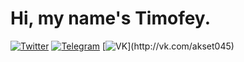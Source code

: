 # Hi, my name's Timofey.

[![Twitter](https://img.shields.io/badge/-@Akset045-white.svg?logo=twitter&amp;style=for-the-badge)](https://twitter.com/akset045)
[![Telegram](https://img.shields.io/badge/-@Akset045-white.svg?logo=telegram&amp;style=for-the-badge)](https://t.me/akset045)
[![VK](https://img.shields.io/badge/-@Akset045-white.svg?logo=vk&amp;)](http://vk.com/akset045)
